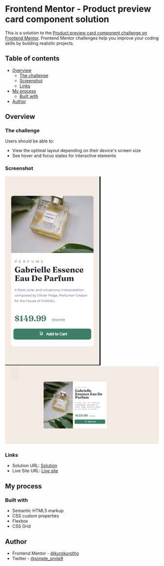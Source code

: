 # Frontend Mentor - Product preview card component solution

This is a solution to the [Product preview card component challenge on Frontend Mentor](https://www.frontendmentor.io/challenges/product-preview-card-component-GO7UmttRfa). Frontend Mentor challenges help you improve your coding skills by building realistic projects. 

## Table of contents

- [Overview](#overview)
  - [The challenge](#the-challenge)
  - [Screenshot](#screenshot)
  - [Links](#links)
- [My process](#my-process)
  - [Built with](#built-with)
- [Author](#author)


## Overview

### The challenge

Users should be able to:

- View the optimal layout depending on their device's screen size
- See hover and focus states for interactive elements

### Screenshot

![](./1.png)
![](./2.png)


### Links

- Solution URL: [Solution](https://github.com/kurokurotho/preview.github.io.git)
- Live Site URL: [Live site](https://kurokurotho.github.io/preview.github.io/)

## My process

### Built with

- Semantic HTML5 markup
- CSS custom properties
- Flexbox
- CSS Grid

## Author

- Frontend Mentor - [@kurokurotho](https://www.frontendmentor.io/profile/kurokurotho)
- Twitter - [@simple_smile9](https://twitter.com/simple_smile9)



